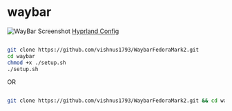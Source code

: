 # waybar


![WayBar Screenshot](https://i.imgur.com/M36SY9V.png)
[Hyprland Config](https://github.com/anmol-fzr/hypr)

```bash

git clone https://github.com/vishnus1793/WaybarFedoraMark2.git
cd waybar
chmod +x ./setup.sh
./setup.sh

```

OR

```bash

git clone https://github.com/vishnus1793/WaybarFedoraMark2.git && cd waybar && chmod +x ./setup.sh && ./setup.sh

```

